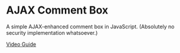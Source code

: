 # AJAX Comment Box

A simple AJAX-enhanced comment box in JavaScript. (Absolutely no security implementation whatsoever.)

[Video Guide](https://youtu.be/-f3KtXibLxU)


